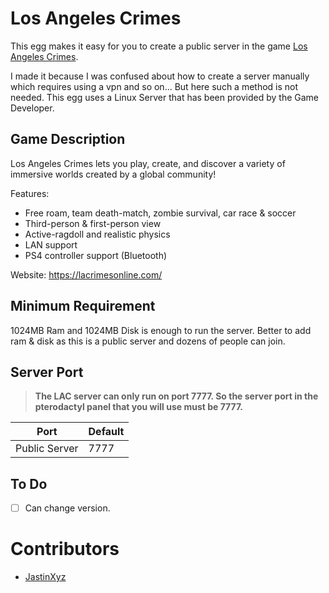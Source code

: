 # Los Angeles Crimes
This egg makes it easy for you to create a public server in the game [Los Angeles Crimes](https://play.google.com/store/apps/details?id=com.MA.LAC&hl=in&gl=US).

I made it because I was confused about how to create a server manually which requires using a vpn and so on... But here such a method is not needed. This egg uses a Linux Server that has been provided by the Game Developer.

## Game Description
Los Angeles Crimes lets you play, create, and discover a variety of immersive worlds created by a global community!

Features:
- Free roam, team death-match, zombie survival, car race & soccer
- Third-person & first-person view
- Active-ragdoll and realistic physics
- LAN support
- PS4 controller support (Bluetooth)

Website: https://lacrimesonline.com/

## Minimum Requirement
1024MB Ram and 1024MB Disk is enough to run the server. Better to add ram & disk as this is a public server and dozens of people can join.

## Server Port

> **The LAC server can only run on port 7777. So the server port in the pterodactyl panel that you will use must be 7777.**

| Port | Default |
|---|---|
| Public Server | 7777 |

## To Do
- [ ] Can change version.

# Contributors
- [JastinXyz](https://github.com/JastinXyz)
